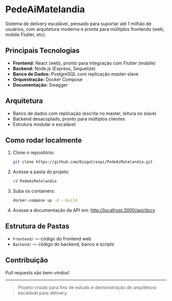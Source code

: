 # PedeAiMatelandia

Sistema de delivery escalável, pensado para suportar até 1 milhão de usuários, com arquitetura moderna e pronta para múltiplos frontends (web, mobile Flutter, etc).

## Principais Tecnologias
- **Frontend:** React (web), pronto para integração com Flutter (mobile)
- **Backend:** Node.js (Express, Sequelize)
- **Banco de Dados:** PostgreSQL com replicação master-slave
- **Orquestração:** Docker Compose
- **Documentação:** Swagger

## Arquitetura
- Banco de dados com replicação (escrita no master, leitura no slave)
- Backend desacoplado, pronto para múltiplos clientes
- Estrutura modular e escalável

## Como rodar localmente
1. Clone o repositório:
   ```bash
   git clone https://github.com/DiogoCrespi/PedeAiMatelandia.git
   ```
2. Acesse a pasta do projeto:
   ```bash
   cd PedeAiMatelandia
   ```
3. Suba os containers:
   ```bash
   docker-compose up -d --build
   ```
4. Acesse a documentação da API em: [http://localhost:3000/api/docs](http://localhost:3000/api/docs)

## Estrutura de Pastas
- `Frontend/` — código do frontend web
- `Backend/` — código do backend, banco e scripts

## Contribuição
Pull requests são bem-vindos!

---

> Projeto criado para fins de estudo e demonstração de arquitetura escalável para delivery. 